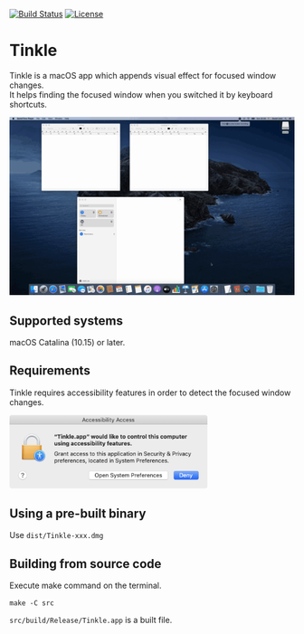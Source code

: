 [![Build Status](https://github.com/pqrs-org/Tinkle/workflows/CI/badge.svg)](https://github.com/pqrs-org/Tinkle/actions)
[![License](https://img.shields.io/badge/license-Public%20Domain-blue.svg)](https://github.com/pqrs-org/Tinkle/blob/master/LICENSE.md)

# Tinkle

Tinkle is a macOS app which appends visual effect for focused window changes.<br/>
It helps finding the focused window when you switched it by keyboard shortcuts.

![Tinkle](docs/Tinkle.gif)

## Supported systems

macOS Catalina (10.15) or later.

## Requirements

Tinkle requires accessibility features in order to detect the focused window changes.

<img src="docs/accessibility-access.png" width="350" alt="accessibility access" />

## Using a pre-built binary

Use `dist/Tinkle-xxx.dmg`

## Building from source code

Execute make command on the terminal.

```shell
make -C src
```

`src/build/Release/Tinkle.app` is a built file.

